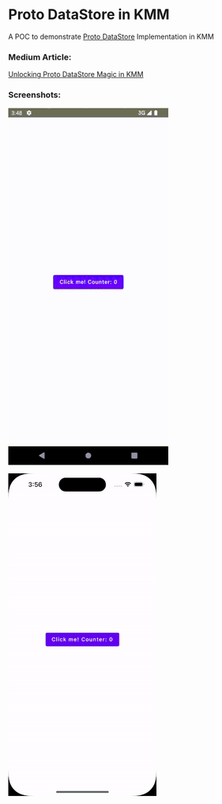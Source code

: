 # Proto DataStore in KMM
A POC to demonstrate <a href="https://developer.android.com/topic/libraries/architecture/datastore" target="_blank">Proto DataStore</a> Implementation in KMM

### Medium Article:
<a href="https://medium.com/@aribmomin111/unlocking-proto-datastore-magic-in-kmm-d397f40a0805" target="_blank">Unlocking Proto DataStore Magic in KMM</a>

<b /><b />

### Screenshots:

![Android](https://github.com/areebmomin/Proto-DataStore-KMM/blob/main/assets/Android%20Result.gif)

![iOS](https://github.com/areebmomin/Proto-DataStore-KMM/blob/main/assets/iPhone%20Result.gif)
